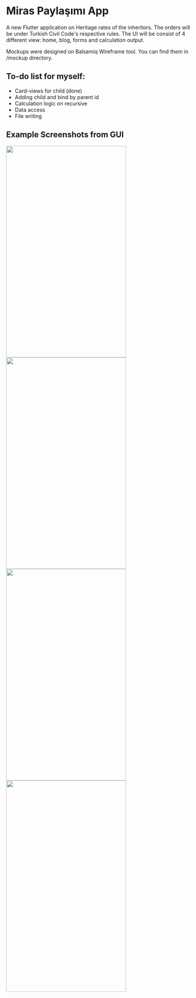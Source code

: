 # Miras Paylaşımı App 

A new Flutter application on Heritage rates of the inheritors. The orders will be under Turkish Civil Code's respective rules.
The UI will be consist of 4 different view: home, blog, forms and calculation output.

Mockups were designed on Balsamiq Wireframe tool. You can find them in /mockup directory.  

## To-do list for myself:
- Card-views for child (done)
- Adding child and bind by parent id
- Calculation logic on recursive
- Data access
- File writing 

## Example Screenshots from GUI
<img src="https://github.com/EsraKantarci/mirasapp/blob/master/screenshot/dislaimer.png" width="324" height="570"> <img src="https://github.com/EsraKantarci/mirasapp/blob/master/screenshot/home.png" width="324" height="570">
<img src="https://github.com/EsraKantarci/mirasapp/blob/master/screenshot/start.png" width="324" height="570"> <img src="https://github.com/EsraKantarci/mirasapp/blob/master/screenshot/s1c1_2.png" width="324" height="570">
